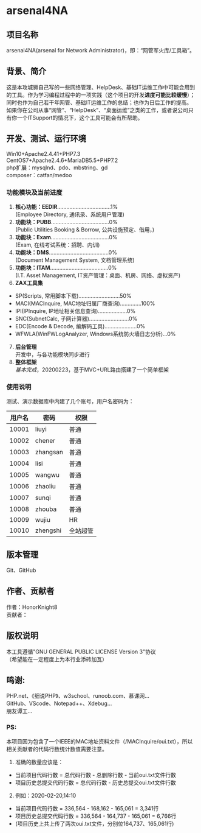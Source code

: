 # arsenal4NA

## 项目名称
arsenal4NA(arsenal for Network Administrator)，即：“网管军火库/工具箱”。<br />

## 背景、简介
这是本攻城狮自己写的一些网络管理、HelpDesk、基础IT运维工作中可能会用到的工具。作为学习编程过程中的一项实践（这个项目的开发**进度可能比较缓慢**）；同时也作为自己若干年网管、基础IT运维工作的总结；也作为日后工作的提高。<br />
如果你在公司从事“网管”、“HelpDesk”、“桌面运维”之类的工作，或者说公司只有你一个ITSupport的情况下，这个工具可能会有所帮助。<br />

## 开发、测试、运行环境
Win10+Apache2.4.41+PHP7.3<br />
CentOS7+Apache2.4.6+MariaDB5.5+PHP7.2<br />
php扩展：mysqlnd、pdo、mbstring、gd<br />
composer：catfan/medoo<br />

### 功能模块及当前进度
1. **核心功能：EEDIR**...................................1%<br />
(Employee Directory, 通讯录、系统用户管理)<br />
2. **功能块：PUBB**......................................0%<br />
(Public Utilities Booking & Borrow, 公共设施预定、借用，)<br />
3. **功能块：Exam**......................................0%<br />
(Exam, 在线考试系统：招聘、内训)<br />
4. **功能块：DMS**.......................................0%<br />
(Document Management System, 文档管理系统)<br />
5. **功能块：ITAM**......................................0%<br />
(I.T. Asset Management, IT资产管理：桌面、机房、网络、虚拟资产)<br />
6. **ZAX工具集**
  * SP(Scripts, 常用脚本下载)...........................50%<br />
  * MACI(MACInquire, MAC地址归属厂商查询)..............100%<br />
  * IPI(IPInquire, IP地址相关信息查询)...................0%<br />
  * SNC(SubnetCalc, 子网计算器)..........................0%<br />
  * EDC(Encode & Decode, 编解码工具).....................0%<br />
  * WFWLA(WinFWLogAnalyzer, Windows系统防火墙日志分析)...0%<br />
7. **后台管理**<br />
开发中，与各功能模块同步进行<br />
8. **整体框架**<br />
*基本完成*，20200223，基于MVC+URL路由搭建了一个简单框架<br />

### 使用说明
测试、演示数据库中内建了几个账号，用户名密码为：

用户名  | 密码  | 权限
---- | ---- | ----
10001  | liuyi | 普通
10002  | chener | 普通
10003  | zhangsan | 普通
10004  | lisi | 普通
10005  | wangwu | 普通
10006  | zhaoliu | 普通
10007  | sunqi | 普通
10008  | zhouba | 普通
10009  | wujiu | HR
10010  | zhengshi | 全站超管


## 版本管理
Git、GitHub<br />

## 作者、贡献者
作者：HonorKnight8<br />
贡献者：<br />

## 版权说明
本工具遵循"GNU GENERAL PUBLIC LICENSE Version 3"协议<br />
（希望能在一定程度上为本行业添砖加瓦）

## 鸣谢:
PHP.net、《细说PHP》、w3school、runoob.com、慕课网...<br />
GitHub、VScode、Notepad++、Xdebug...<br />
朋友谭工...<br />

### PS:
本项目因为包含了一个IEEE的MAC地址资料文件（/MACInquire/oui.txt），所以相关贡献者的代码行数统计数值需要注意。<br />
1. 准确的数量应该是：
* 当前项目代码行数 = 总代码行数 - 总删除行数 - 当前oui.txt文件行数
* 项目历史总提交代码行数 = 总代码行数 - 历史总提交oui.txt文件行数
2. 例如：2020-02-20,14:10
* 当前项目代码行数 = 336,564 - 168,162 - 165,061 = 3,341行
* 项目历史总提交代码行数 = 336,564 - 164,737 - 165,061 = 6,766行
* (项目历史上共上传了两次oui.txt文件，分别位164,737、165,061行)
